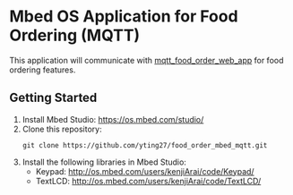 # Mbed OS Application for Food Ordering (MQTT)

This application will communicate with [mqtt_food_order_web_app](https://github.com/yting27/mqtt_food_order_web_app.git) for food ordering features.

## Getting Started

1. Install Mbed Studio: https://os.mbed.com/studio/
2. Clone this repository:
    ```
    git clone https://github.com/yting27/food_order_mbed_mqtt.git
    ```
3. Install the following libraries in Mbed Studio:
    - Keypad: http://os.mbed.com/users/kenjiArai/code/Keypad/
    - TextLCD: http://os.mbed.com/users/kenjiArai/code/TextLCD/


